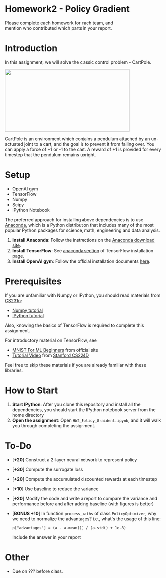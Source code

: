 # Homework2 - Policy Gradient 
Please complete each homework for each team, and <br>
mention who contributed which parts in your report.

# Introduction
In this assignment, we will solve the classic control problem - CartPole.

<img src="https://cloud.githubusercontent.com/assets/7057863/19025154/dd94466c-8946-11e6-977f-2db4ce478cf3.gif" width="400" height="200" />

CartPole is an environment which contains a pendulum attached by an un-actuated joint to a cart, 
and the goal is to prevent it from falling over. You can apply a force of +1 or -1 to the cart.
A reward of +1 is provided for every timestep that the pendulum remains upright.

# Setup
* OpenAI gym
* TensorFlow
* Numpy 
* Scipy
* IPython Notebook

The preferred approach for installing above dependencies is to use [Anaconda](https://www.continuum.io/downloads), which is a Python distribution that includes many of the most popular Python packages for science, math, engineering and data analysis.

1. **Install Anaconda**: Follow the instructions on the [Anaconda download site](https://www.continuum.io/downloads).
2. **Install TensorFlow**: See [anaconda section](https://www.tensorflow.org/versions/r0.11/get_started/os_setup.html#anaconda-installation) of TensorFlow installation page.
3. **Install OpenAI gym**: Follow the official installation documents [here](https://gym.openai.com/docs).

# Prerequisites
If you are unfamiliar with Numpy or IPython, you should read materials from [CS231n](http://cs231n.github.io/):
* [Numpy tutorial](http://cs231n.github.io/python-numpy-tutorial/)
* [IPython tutorial](http://cs231n.github.io/ipython-tutorial/) 

Also, knowing the basics of TensorFlow is required to complete this assignment.

For introductory material on TensorFlow, see
* [MNIST For ML Beginners](https://www.tensorflow.org/versions/r0.11/tutorials/mnist/beginners/index.html) from official site
* [Tutorial Video](https://www.youtube.com/watch?v=l6K-MFgIEjc&t=3334s) from [Stanford CS224D](http://cs224d.stanford.edu/syllabus.html)

Feel free to skip these materials if you are already familiar with these libraries.

# How to Start
1. **Start IPython**: After you clone this repository and install all the dependencies, you should start the IPython notebook server from the home directory
2. **Open the assignment**: Open ``HW2_Policy_Graident.ipynb``, and it will walk you through completing the assignment.

# To-Do
* [**+20**] Construct a 2-layer neural network to represent policy
* [**+30**] Compute the surrogate loss
* [**+20**] Compute the accumulated discounted rewards at each timestep
* [**+10**] Use baseline to reduce the variance
* [**+20**] Modify the code and write a report to compare the variance and performance before and after adding baseline (with figures is better)
* [**BONUS +10**] In function `process_paths` of class `PolicyOptimizer`, why we need to normalize the advantages?
  i.e., what's the usage of this line: 
  
  `p["advantages"] = (a - a.mean()) / (a.std() + 1e-8)`
  
  Include the answer in your report

# Other
* Due on ??? before class.
